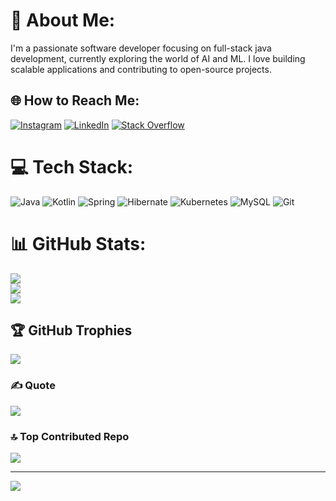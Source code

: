 # 💫 About Me:
I'm a passionate software developer focusing on full-stack java development, currently exploring the world of AI and ML. I love building scalable applications and contributing to open-source projects.

## 🌐 How to Reach Me:
[![Instagram](https://img.shields.io/badge/Instagram-%23E4405F.svg?logo=Instagram&logoColor=white)](https://instagram.com/daupawar) [![LinkedIn](https://img.shields.io/badge/LinkedIn-%230077B5.svg?logo=linkedin&logoColor=white)](https://linkedin.com/in/rohan-pawar-59599643) [![Stack Overflow](https://img.shields.io/badge/-Stackoverflow-FE7A16?logo=stack-overflow&logoColor=white)]([https://stackoverflow.com/users/rohan-pawar](https://stackoverflow.com/users/1581313/rohan-pawar)) 

# 💻 Tech Stack:
![Java](https://img.shields.io/badge/java-%23ED8B00.svg?style=for-the-badge&logo=openjdk&logoColor=white) ![Kotlin](https://img.shields.io/badge/kotlin-%237F52FF.svg?style=for-the-badge&logo=kotlin&logoColor=white) ![Spring](https://img.shields.io/badge/spring-%236DB33F.svg?style=for-the-badge&logo=spring&logoColor=white) ![Hibernate](https://img.shields.io/badge/Hibernate-59666C?style=for-the-badge&logo=Hibernate&logoColor=white) ![Kubernetes](https://img.shields.io/badge/kubernetes-%23326ce5.svg?style=for-the-badge&logo=kubernetes&logoColor=white) ![MySQL](https://img.shields.io/badge/mysql-4479A1.svg?style=for-the-badge&logo=mysql&logoColor=white) ![Git](https://img.shields.io/badge/git-%23F05033.svg?style=for-the-badge&logo=git&logoColor=white)
# 📊 GitHub Stats:
![](https://github-readme-stats.vercel.app/api?username=daupawar&theme=dark&hide_border=false&include_all_commits=true&count_private=true)<br/>
![](https://github-readme-streak-stats.herokuapp.com/?user=daupawar&theme=dark&hide_border=false)<br/>
![](https://github-readme-stats.vercel.app/api/top-langs/?username=daupawar&theme=dark&hide_border=false&include_all_commits=true&count_private=true&layout=compact)

## 🏆 GitHub Trophies
![](https://github-profile-trophy.vercel.app/?username=daupawar&theme=radical&no-frame=false&no-bg=true&margin-w=4)

### ✍️ Quote
![](https://quotes-github-readme.vercel.app/api?type=horizontal&theme=radical)

### 🔝 Top Contributed Repo
![](https://github-contributor-stats.vercel.app/api?username=daupawar&limit=5&theme=dark&combine_all_yearly_contributions=true)

---
[![](https://visitcount.itsvg.in/api?id=daupawar&icon=0&color=0)](https://visitcount.itsvg.in)
